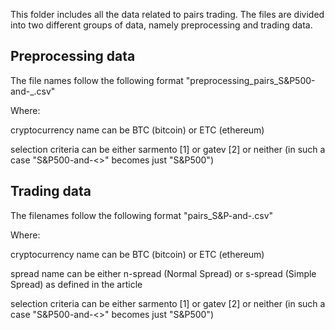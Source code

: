 This folder includes all the data related to pairs trading. The files are divided into two different groups of data, namely preprocessing and trading data.

## Preprocessing data
The file names follow the following format "preprocessing_pairs_S&P500-and-<cryptocurrency name>_<selection criteria>.csv"
  
  Where:
  
  cryptocurrency name can be BTC (bitcoin) or ETC (ethereum)
  
  selection criteria can be either sarmento [1] or gatev [2] or neither (in such a case "S&P500-and-<>" becomes just "S&P500")

## Trading data
The filenames follow the following format "pairs_S&P-and-<cryptocurrency name>_<spread name>_<selection criteria>.csv"
  
  Where:
  
  cryptocurrency name can be BTC (bitcoin) or ETC (ethereum)
  
  spread name can be either n-spread (Normal Spread) or s-spread (Simple Spread) as defined in the article
  
  selection criteria can be either sarmento [1] or gatev [2] or neither (in such a case "S&P500-and-<>" becomes just "S&P500")
